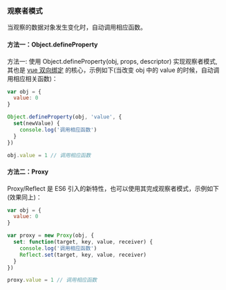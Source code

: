 ### 观察者模式

当观察的数据对象发生变化时，自动调用相应函数。

#### 方法一：Object.defineProperty

方法一: 使用 Object.defineProperty(obj, props, descriptor) 实现观察者模式, 其也是 [vue 双向绑定](https://github.com/MuYunyun/blog/issues/11) 的核心，示例如下(当改变 obj 中的 value 的时候，自动调用相应相关函数)：

```js
var obj = {
  value: 0
}

Object.defineProperty(obj, 'value', {
  set(newValue) {
    console.log('调用相应函数')
  }
})

obj.value = 1 // 调用相应函数
```

#### 方法二：Proxy

Proxy/Reflect 是 ES6 引入的新特性，也可以使用其完成观察者模式，示例如下(效果同上)：

```js
var obj = {
  value: 0
}

var proxy = new Proxy(obj, {
  set: function(target, key, value, receiver) {
    console.log('调用相应函数')
    Reflect.set(target, key, value, receiver)
  }
})

proxy.value = 1 // 调用相应函数
```